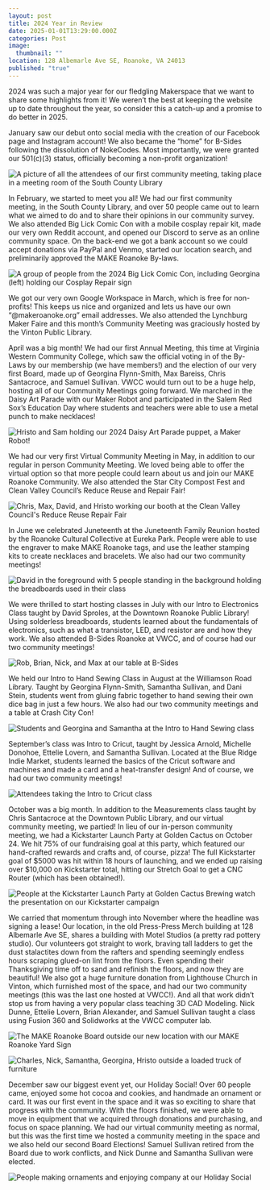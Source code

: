 ```yaml
---
layout: post
title: 2024 Year in Review
date: 2025-01-01T13:29:00.000Z
categories: Post
image:
  thumbnail: ""
location: 128 Albemarle Ave SE, Roanoke, VA 24013
published: "true"
---
```

2024 was such a major year for our fledgling Makerspace that we want to share some highlights from it! We weren’t the best at keeping the website up to date throughout the year, so consider this a catch-up and a promise to do better in 2025. 

January saw our debut onto social media with the creation of our Facebook page and Instagram account! We also became the “home” for B-Sides following the dissolution of NokeCodes. Most importantly, we were granted our 501(c)(3) status, officially becoming a non-profit organization! 

![A picture of all the attendees of our first community meeting, taking place in a meeting room of the South County Library](/assets/images/feb2024commeeting.png "First Community Meeting in the South County Library!")

In February, we started to meet you all! We had our first community meeting, in the South County Library, and over 50 people came out to learn what we aimed to do and to share their opinions in our community survey. We also attended Big Lick Comic Con with a mobile cosplay repair kit, made our very own Reddit account, and opened our Discord to serve as an online community space. On the back-end we got a bank account so we could accept donations via PayPal and Venmo, started our location search, and preliminarily approved the MAKE Roanoke By-laws. 

![A group of people from the 2024 Big Lick Comic Con, including Georgina (left) holding our Cosplay Repair sign](/assets/images/biglick2024.png "Georgina Flynn-Smith (left) at the 2024 Big Lick Comic Con with our mobile Cosplay Repair kit!")

We got our very own Google Workspace in March, which is free for non-profits! This keeps us nice and organized and lets us have our own “@makeroanoke.org” email addresses. We also attended the Lynchburg Maker Faire and this month’s Community Meeting was graciously hosted by the Vinton Public Library. 

April was a big month! We had our first Annual Meeting, this time at Virginia Western Community College, which saw the official voting in of the By-Laws by our membership (we have members!) and the election of our very first Board, made up of Georgina Flynn-Smith, Max Bareiss, Chris Santacroce, and Samuel Sullivan. VWCC would turn out to be a huge help, hosting all of our Community Meetings going forward. We marched in the Daisy Art Parade with our Maker Robot and participated in the Salem Red Sox’s Education Day where students and teachers were able to use a metal punch to make necklaces!

![Hristo and Sam holding our 2024 Daisy Art Parade puppet, a Maker Robot!](/assets/images/daisyart2024.png "Hristo Asenov (left) and Samuel Sullivan (right) with our Maker Robot at the 2024 Daisy Art Parade")

We had our very first Virtual Community Meeting in May, in addition to our regular in person Community Meeting. We loved being able to offer the virtual option so that more people could learn about us and join our MAKE Roanoke Community. We also attended the Star City Compost Fest and Clean Valley Council’s Reduce Reuse and Repair Fair! 

![Chris, Max, David, and Hristo working our booth at the Clean Valley Council's Reduce Reuse Repair Fair](/assets/images/cvcrrr-fair-2024.png "Chris Santacroce, Max Bareiss, David Sproales, and Hristo Asenov at the Clean Valley Council's Reduce Reuse Repair Fair")

In June we celebrated Juneteenth at the Juneteenth Family Reunion hosted by the Roanoke Cultural Collective at Eureka Park. People were able to use the engraver to make MAKE Roanoke tags, and use the leather stamping kits to create necklaces and bracelets. We also had our two community meetings! 

![David in the foreground with 5 people standing in the background holding the breadboards used in their class](/assets/images/introelectronics2024.png "David Sproales and the 5 attendees of our first class: Intro to Electronics")

We were thrilled to start hosting classes in July with our Intro to Electronics Class taught by David Sproles, at the Downtown Roanoke Public Library! Using solderless breadboards, students learned about the fundamentals of electronics, such as what a transistor, LED, and resistor are and how they work. We also attended B-Sides Roanoke at VWCC, and of course had our two community meetings! 

![Rob, Brian, Nick, and Max at our table at B-Sides](/assets/images/bsides2024.jpg "Rob Bean, Brian Alexander, Nick Dunne, and Max Bareiss at B-Sides")

We held our Intro to Hand Sewing Class in August at the Williamson Road Library. Taught by Georgina Flynn-Smith, Samantha Sullivan, and Dani Stein, students went from gluing fabric together to hand sewing their own dice bag in just a few hours. We also had our two community meetings and a table at Crash City Con!

![Students and Georgina and Samantha at the Intro to Hand Sewing class](/assets/images/handsewing2024.jpg "Georgina Flynn-Smith (in purple) and Samantha Sullivan (in blue) help students at the Intro to Hand Sewing class held at the Williamson Road Library")

September’s class was Intro to Cricut, taught by Jessica Arnold, Michelle Donohoe, Ettelie Lovern, and Samantha Sullivan. Located at the Blue Ridge Indie Market, students learned the basics of the Cricut software and machines and made a card and a heat-transfer design! And of course, we had our two community meetings!

![Attendees taking the Intro to Cricut class](/assets/images/cricut2024.jpg "Intro to Cricut class at Blue Ridge Indie Market")

October was a big month. In addition to the Measurements class taught by Chris Santacroce at the Downtown Public Library, and our virtual community meeting, we partied! In lieu of our in-person community meeting, we had a Kickstarter Launch Party at Golden Cactus on October 24. We hit 75% of our fundraising goal at this party, which featured our hand-crafted rewards and crafts and, of course, pizza! The full Kickstarter goal of $5000 was hit within 18 hours of launching, and we ended up raising over $10,000 on Kickstarter total, hitting our Stretch Goal to get a CNC Router (which has been obtained!).

![People at the Kickstarter Launch Party at Golden Cactus Brewing watch the presentation on our Kickstarter campaign](/assets/images/kickstarterparty2024.jpg "Kickstarter Launch Party at Golden Cactus Brewing")

We carried that momentum through into November where the headline was signing a lease! Our location, in the old Press-Press Merch building at 128 Albemarle Ave SE, shares a building with Motel Studios (a pretty rad pottery studio). Our volunteers got straight to work, braving tall ladders to get the dust stalactites down from the rafters and spending seemingly endless hours scraping glued-on lint from the floors. Even spending their Thanksgiving time off to sand and refinish the floors, and now they are beautiful! We also got a huge furniture donation from Lighthouse Church in Vinton, which furnished most of the space, and had our two community meetings (this was the last one hosted at VWCC!). And all that work didn’t stop us from having a very popular class teaching 3D CAD Modeling. Nick Dunne, Ettelie Lovern, Brian Alexander, and Samuel Sullivan taught a class using Fusion 360 and Solidworks at the VWCC computer lab. 

![The MAKE Roanoke Board outside our new location with our MAKE Roanoke Yard Sign](/assets/images/lease-signed.jpg "Board Members Samuel Sullivan, Chris Santacroce, Georgina Flynn-Smith, and Max Bareiss outside our new location after signing the lease")

![Charles, Nick, Samantha, Georgina, Hristo outside a loaded truck of furniture](/assets/images/furniture.jpg "Charles Rambow, Nick Dunne, Samantha Sullivan, Georgina Flynn-Smith, and Hristo Asenov with the donated furniture from Lighthouse Church")

December saw our biggest event yet, our Holiday Social! Over 60 people came, enjoyed some hot cocoa and cookies, and handmade an ornament or card. It was our first event in the space and it was so exciting to share that progress with the community. With the floors finished, we were able to move in equipment that we acquired through donations and purchasing, and focus on space planning. We had our virtual community meeting as normal, but this was the first time we hosted a community meeting in the space and we also held our second Board Elections! Samuel Sullivan retired from the Board due to work conflicts, and Nick Dunne and Samantha Sullivan were elected.

![People making ornaments and enjoying company at our Holiday Social](/assets/images/holiday-social.jpg "Our first event in the (newly clean) space: the Holiday Social!")
